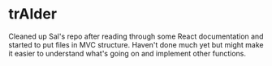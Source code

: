 # trAIder

Cleaned up Sal's repo after reading through some React documentation and started to put files in MVC structure. Haven't done much yet but might make it easier to understand what's going on and implement other functions.